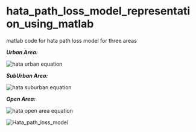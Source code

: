 # hata_path_loss_model_representation_using_matlab
matlab code for hata path loss model for three areas

***Urban Area:***


![hata urban equation](https://user-images.githubusercontent.com/108411357/192647252-20489e4d-5714-40c5-a1d6-15ab64b553be.png)




***SubUrban Area:***


![hata suburban equation](https://user-images.githubusercontent.com/108411357/192647367-49a237c0-d7ec-4dad-a974-76cb1a29f7a0.png)




***Open Area:***


![hata open area equation](https://user-images.githubusercontent.com/108411357/192647449-b008f69c-2b2a-400f-8ab7-971f33f7be03.png)






![Hata_path_loss_model](https://user-images.githubusercontent.com/108411357/192646866-342dbee1-ccba-46dd-b9d2-37ab8ca3b3f4.png)

